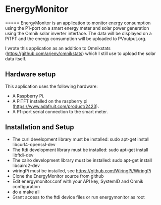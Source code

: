 # EnergyMonitor
=====
EnergyMonitor is an application to monitor energy consumption using the P1-port
on a smart energy meter and solar power generation using the Omnik solar
inverter interface. The data will be displayed on a PiTFT and the energy consumption
will be uploaded to PVoutput.org.

I wrote this application as an addition to Omnikstats (https://github.com/arjenv/omnikstats) which I still use to upload the solar data itself.

## Hardware setup

This application uses the following hardware:

* A Raspberry Pi.
* A PiTFT installed on the raspberry pi (https://www.adafruit.com/product/2423).
* A P1-port serial connection to the smart meter.

## Installation and Setup

* The curl development library must be installed:
	sudo apt-get install libcurl4-openssl-dev
* The ftdi development library must be installed:
	sudo apt-get install libftdi-dev
* The cairo development library must be installed:
	sudo apt-get install libcairo2-dev
* wiringPi must be installed, see https://github.com/WiringPi/WiringPi
* Clone the EnergyMonitor source from github
* Edit energymonitor.conf with your API key, SystemID and Omnik configuration
* do a make all
* Grant access to the ftdi device files or run energymonitor as root

